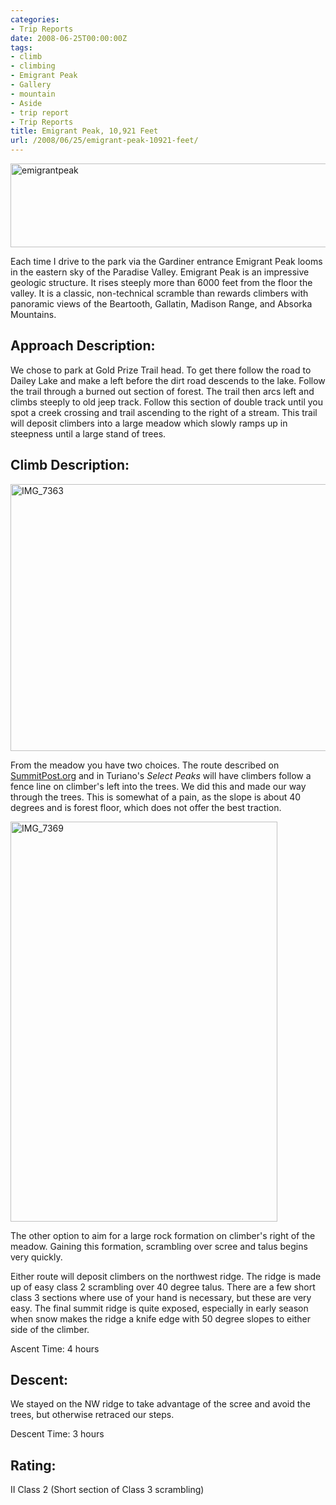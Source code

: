 ```yaml
---
categories:
- Trip Reports
date: 2008-06-25T00:00:00Z
tags:
- climb
- climbing
- Emigrant Peak
- Gallery
- mountain
- Aside
- trip report
- Trip Reports
title: Emigrant Peak, 10,921 Feet
url: /2008/06/25/emigrant-peak-10921-feet/
---
```


<a data-flickr-embed="true"  href="https://www.flickr.com/photos/andrewjesaitis/5837934535/" title="emigrantpeak"><img src="https://farm4.staticflickr.com/3304/5837934535_6ba9b7729f_z.jpg" width="640" height="134" alt="emigrantpeak"></a><script async src="//embedr.flickr.com/assets/client-code.js" charset="utf-8"></script>

Each time I drive to the park via the Gardiner entrance Emigrant Peak looms in the eastern sky of the Paradise Valley. Emigrant Peak is an impressive geologic structure. It rises steeply more than 6000 feet from the floor the valley. It is a classic, non-technical scramble than rewards climbers with panoramic views of the Beartooth, Gallatin, Madison Range, and Absorka Mountains.


## Approach Description:</div>
We chose to park at Gold Prize Trail head. To get there follow the road to Dailey Lake and make a left before the dirt road descends to the lake. Follow the trail through a burned out section of forest. The trail then arcs left and climbs steeply to old jeep track. Follow this section of double track until you spot a creek crossing and trail ascending to the right of a stream. This trail will deposit climbers into a large meadow which slowly ramps up in steepness until a large stand of trees.

## Climb Description:

<a data-flickr-embed="true"  href="https://www.flickr.com/photos/andrewjesaitis/5838485978/in/photostream/" title="IMG_7363"><img src="https://farm4.staticflickr.com/3569/5838485978_ae3d11a386_z.jpg" width="640" height="427" alt="IMG_7363"></a><script async src="//embedr.flickr.com/assets/client-code.js" charset="utf-8"></script>

From the meadow you have two choices. The route described on [SummitPost.org](http://www.summitpost.org/route/161028/northwest-ridge.html) and in Turiano's *Select Peaks* will have climbers follow a fence line on climber's left into the trees. We did this and made our way through the trees. This is somewhat of a pain, as the slope is about 40 degrees and is forest floor, which does not offer the best traction.

<a data-flickr-embed="true"  href="https://www.flickr.com/photos/andrewjesaitis/5838486494/in/photostream/" title="IMG_7369"><img src="https://farm6.staticflickr.com/5118/5838486494_efa2bd7f7c_z.jpg" width="427" height="640" alt="IMG_7369"></a><script async src="//embedr.flickr.com/assets/client-code.js" charset="utf-8"></script>

The other option to aim for a large rock formation on climber's right of the meadow. Gaining this formation, scrambling over scree and talus begins very quickly.

Either route will deposit climbers on the northwest ridge. The ridge is made up of easy class 2 scrambling over 40 degree talus. There are a few short class 3 sections where use of your hand is necessary, but these are very easy. The final summit ridge is quite exposed, especially in early season when snow makes the ridge a knife edge with 50 degree slopes to either side of the climber.

Ascent Time: 4 hours

## Descent:

We stayed on the NW ridge to take advantage of the scree and avoid the trees, but otherwise retraced our steps.

Descent Time: 3 hours

## Rating:
II Class 2 (Short section of Class 3 scrambling)

